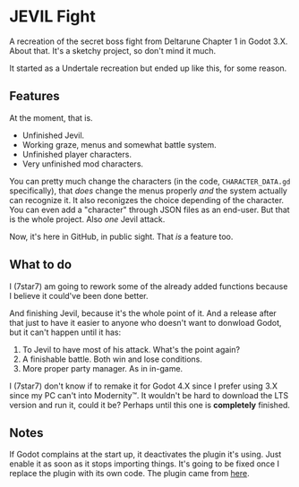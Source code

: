 # JEVIL Fight
A recreation of the secret boss fight from Deltarune Chapter 1 in Godot 3.X. About that. It's a sketchy project, so don't mind it much.

It started as a Undertale recreation but ended up like this, for some reason.

## Features
At the moment, that is.

- Unfinished Jevil.
- Working graze, menus and somewhat battle system.
- Unfinished player characters.
- Very unfinished mod characters.

You can pretty much change the characters (in the code, `CHARACTER_DATA.gd` specifically), that *does* change the menus properly *and* the system actually can recognize it. It also reconigzes the choice depending of the character. You can even add a "character" through JSON files as an end-user. But that is the whole project. Also *one* Jevil attack.

Now, it's here in GitHub, in public sight. That *is* a feature too.

## What to do
I (7star7) am going to rework some of the already added functions because I believe it could've been done better.

And finishing Jevil, because it's the whole point of it. And a release after that just to have it easier to anyone who doesn't want to donwload Godot, but it can't happen until it has:

1. To Jevil to have most of his attack. What's the point again?
1. A finishable battle. Both win and lose conditions.
2. More proper party manager. As in in-game.

I (7star7) don't know if to remake it for Godot 4.X since I prefer using 3.X since my PC can't into Modernity™. It wouldn't be hard to download the LTS version and run it, could it be? Perhaps until this one is **completely** finished.

## Notes
If Godot complains at the start up, it deactivates the plugin it's using. Just enable it as soon as it stops importing things. It's going to be fixed once I replace the plugin with its own code. The plugin came from [here](https://github.com/Digital-Sin/BitmapTextureFont).
